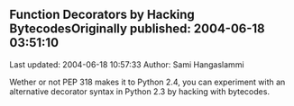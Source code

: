 ## Function Decorators by Hacking BytecodesOriginally published: 2004-06-18 03:51:10 
Last updated: 2004-06-18 10:57:33 
Author: Sami Hangaslammi 
 
Wether or not PEP 318 makes it to Python 2.4, you can experiment with an alternative decorator syntax in Python 2.3 by hacking with bytecodes.